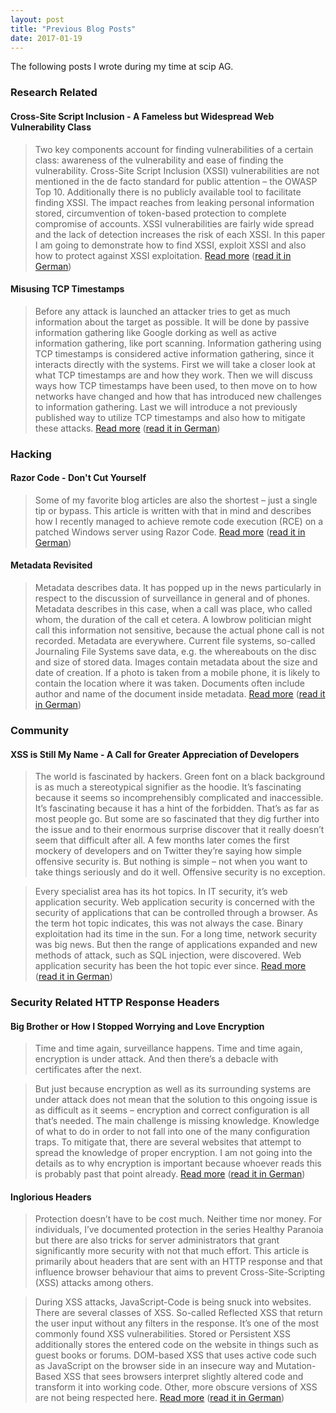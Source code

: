 ```yaml
---
layout: post
title: "Previous Blog Posts"
date: 2017-01-19
---
```


The following posts I wrote during my time at scip AG.

### Research Related

#### Cross-Site Script Inclusion - A Fameless but Widespread Web Vulnerability Class

> Two key components account for finding vulnerabilities of a certain class: awareness of the vulnerability and ease of finding the vulnerability. Cross-Site Script Inclusion (XSSI) vulnerabilities are not mentioned in the de facto standard for public attention – the OWASP Top 10. Additionally there is no publicly available tool to facilitate finding XSSI. The impact reaches from leaking personal information stored, circumvention of token-based protection to complete compromise of accounts. XSSI vulnerabilities are fairly wide spread and the lack of detection increases the risk of each XSSI. In this paper I am going to demonstrate how to find XSSI, exploit XSSI and also how to protect against XSSI exploitation.
[Read more](https://www.scip.ch/en/?labs.20160414) ([read it in German](https://www.scip.ch/?labs.20160414))

#### Misusing TCP Timestamps
> Before any attack is launched an attacker tries to get as much information about the target as possible. It will be done by passive information gathering like Google dorking as well as active information gathering, like port scanning. Information gathering using TCP timestamps is considered active information gathering, since it interacts directly with the systems.
First we will take a closer look at what TCP timestamps are and how they work. Then we will discuss ways how TCP timestamps have been used, to then move on to how networks have changed and how that has introduced new challenges to information gathering. Last we will introduce a not previously published way to utilize TCP timestamps and also how to mitigate these attacks. [Read more](https://www.scip.ch/en/?labs.20150305) ([read it in German](https://www.scip.ch/?labs.20150305))

### Hacking

#### Razor Code - Don't Cut Yourself

> Some of my favorite blog articles are also the shortest – just a single tip or bypass. This article is written with that in mind and describes how I recently managed to achieve remote code execution (RCE) on a patched Windows server using Razor Code.  [Read more](https://www.scip.ch/en/?labs.20170105) ([read it in German](https://www.scip.ch/?labs.20170105))

#### Metadata Revisited
> Metadata describes data. It has popped up in the news particularly in respect to the discussion of surveillance in general and of phones. Metadata describes in this case, when a call was place, who called whom, the duration of the call et cetera. A lowbrow politician might call this information not sensitive, because the actual phone call is not recorded.
> Metadata are everywhere. Current file systems, so-called Journaling File Systems save data, e.g. the whereabouts on the disc and size of stored data. Images contain metadata about the size and date of creation. If a photo is taken from a mobile phone, it is likely to contain the location where it was taken. Documents often include author and name of the document inside metadata. [Read more](https://www.scip.ch/en/?labs.20150820) ([read it in German](https://www.scip.ch/?labs.20150820))

### Community

#### XSS is Still My Name - A Call for Greater Appreciation of Developers
> The world is fascinated by hackers. Green font on a black background is as much a stereotypical signifier as the hoodie. It’s fascinating because it seems so incomprehensibly complicated and inaccessible. It’s fascinating because it has a hint of the forbidden. That’s as far as most people go. But some are so fascinated that they dig further into the issue and to their enormous surprise discover that it really doesn’t seem that difficult after all. A few months later comes the first mockery of developers and on Twitter they’re saying how simple offensive security is. But nothing is simple – not when you want to take things seriously and do it well. Offensive security is no exception.

> Every specialist area has its hot topics. In IT security, it’s web application security. Web application security is concerned with the security of applications that can be controlled through a browser. As the term hot topic indicates, this was not always the case. Binary exploitation had its time in the sun. For a long time, network security was big news. But then the range of applications expanded and new methods of attack, such as SQL injection, were discovered. Web application security has been the hot topic ever since. [Read more](https://www.scip.ch/en/?labs.20161110) ([read it in German](https://www.scip.ch/?labs.20161110))

### Security Related HTTP Response Headers

#### Big Brother or How I Stopped Worrying and Love Encryption
> Time and time again, surveillance happens. Time and time again, encryption is under attack. And then there’s a debacle with certificates after the next.

> But just because encryption as well as its surrounding systems are under attack does not mean that the solution to this ongoing issue is as difficult as it seems – encryption and correct configuration is all that’s needed. The main challenge is missing knowledge. Knowledge of what to do in order to not fall into one of the many configuration traps. To mitigate that, there are several websites that attempt to spread the knowledge of proper encryption. I am not going into the details as to why encryption is important because whoever reads this is probably past that point already. [Read more](https://www.scip.ch/en/?labs.20151217) ([read it in German](https://www.scip.ch/?labs.20151217))


#### Inglorious Headers
> Protection doesn’t have to be cost much. Neither time nor money. For individuals, I’ve documented protection in the series Healthy Paranoia but there are also tricks for server administrators that grant significantly more security with not that much effort. This article is primarily about headers that are sent with an HTTP response and that influence browser behaviour that aims to prevent Cross-Site-Scripting (XSS) attacks among others.

> During XSS attacks, JavaScript-Code is being snuck into websites. There are several classes of XSS. So-called Reflected XSS that return the user input without any filters in the response. It’s one of the most commonly found XSS vulnerabilities. Stored or Persistent XSS additionally stores the entered code on the website in things such as guest books or forums. DOM-based XSS that uses active code such as JavaScript on the browser side in an insecure way and Mutation-Based XSS that sees browsers interpret slightly altered code and transform it into working code. Other, more obscure versions of XSS are not being respected here. [Read more](https://www.scip.ch/en/?labs.20160121) ([read it in German](https://www.scip.ch/?labs.20160121))

